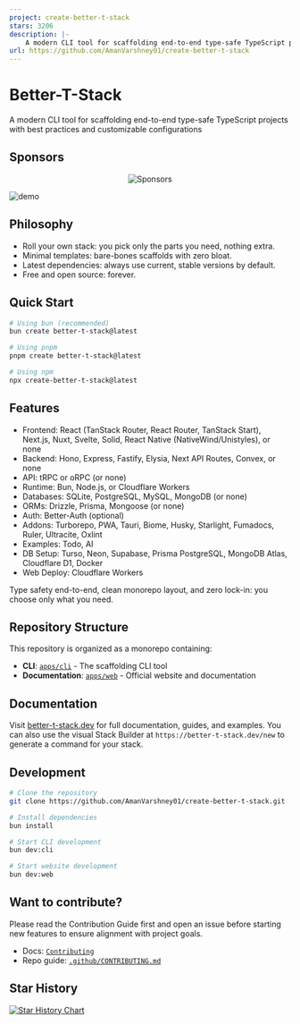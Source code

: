 ```yaml
---
project: create-better-t-stack
stars: 3206
description: |-
    A modern CLI tool for scaffolding end-to-end type-safe TypeScript projects with best practices and customizable configurations
url: https://github.com/AmanVarshney01/create-better-t-stack
---
```


# Better-T-Stack

A modern CLI tool for scaffolding end-to-end type-safe TypeScript projects with best practices and customizable configurations

## Sponsors

<p align="center">
<img src="https://sponsors.amanv.dev/sponsors.png" alt="Sponsors">
</p>

![demo](https://cdn.jsdelivr.net/gh/amanvarshney01/create-better-t-stack/demo.gif)

## Philosophy

- Roll your own stack: you pick only the parts you need, nothing extra.
- Minimal templates: bare-bones scaffolds with zero bloat.
- Latest dependencies: always use current, stable versions by default.
- Free and open source: forever.

## Quick Start

```bash
# Using bun (recommended)
bun create better-t-stack@latest

# Using pnpm
pnpm create better-t-stack@latest

# Using npm
npx create-better-t-stack@latest
```

## Features

- Frontend: React (TanStack Router, React Router, TanStack Start), Next.js, Nuxt, Svelte, Solid, React Native (NativeWind/Unistyles), or none
- Backend: Hono, Express, Fastify, Elysia, Next API Routes, Convex, or none
- API: tRPC or oRPC (or none)
- Runtime: Bun, Node.js, or Cloudflare Workers
- Databases: SQLite, PostgreSQL, MySQL, MongoDB (or none)
- ORMs: Drizzle, Prisma, Mongoose (or none)
- Auth: Better-Auth (optional)
- Addons: Turborepo, PWA, Tauri, Biome, Husky, Starlight, Fumadocs, Ruler, Ultracite, Oxlint
- Examples: Todo, AI
- DB Setup: Turso, Neon, Supabase, Prisma PostgreSQL, MongoDB Atlas, Cloudflare D1, Docker
- Web Deploy: Cloudflare Workers

Type safety end-to-end, clean monorepo layout, and zero lock-in: you choose only what you need.

## Repository Structure

This repository is organized as a monorepo containing:

- **CLI**: [`apps/cli`](apps/cli) - The scaffolding CLI tool
- **Documentation**: [`apps/web`](apps/web) - Official website and documentation

## Documentation

Visit [better-t-stack.dev](https://better-t-stack.dev) for full documentation, guides, and examples. You can also use the visual Stack Builder at `https://better-t-stack.dev/new` to generate a command for your stack.

## Development

```bash
# Clone the repository
git clone https://github.com/AmanVarshney01/create-better-t-stack.git

# Install dependencies
bun install

# Start CLI development
bun dev:cli

# Start website development
bun dev:web
```

## Want to contribute?

Please read the Contribution Guide first and open an issue before starting new features to ensure alignment with project goals.

- Docs: [`Contributing`](/apps/web/content/docs/contributing.mdx)
- Repo guide: [`.github/CONTRIBUTING.md`](.github/CONTRIBUTING.md)

## Star History

<a href="https://www.star-history.com/#AmanVarshney01/create-better-t-stack&Date">
 <picture>
   <source media="(prefers-color-scheme: dark)" srcset="https://api.star-history.com/svg?repos=AmanVarshney01/create-better-t-stack&type=Date&theme=dark" />
   <source media="(prefers-color-scheme: light)" srcset="https://api.star-history.com/svg?repos=AmanVarshney01/create-better-t-stack&type=Date" />
   <img alt="Star History Chart" src="https://api.star-history.com/svg?repos=AmanVarshney01/create-better-t-stack&type=Date" />
 </picture>
</a>

